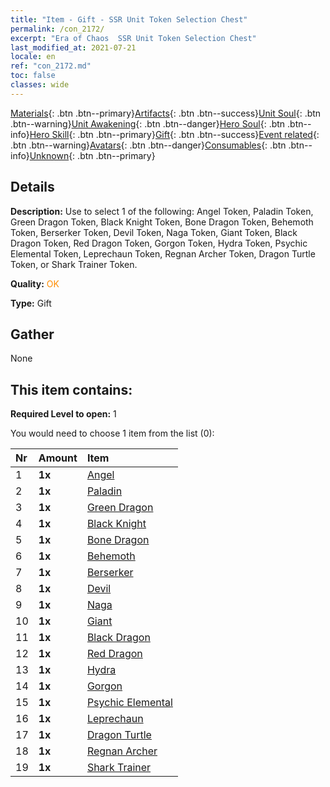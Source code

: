 ```yaml
---
title: "Item - Gift - SSR Unit Token Selection Chest"
permalink: /con_2172/
excerpt: "Era of Chaos  SSR Unit Token Selection Chest"
last_modified_at: 2021-07-21
locale: en
ref: "con_2172.md"
toc: false
classes: wide
---
```

 [Materials](/Items/){: .btn .btn--primary}[Artifacts](/Items/Artifacts/){: .btn .btn--success}[Unit Soul](/Items/UnitSoul/){: .btn .btn--warning}[Unit Awakening](/Items/UnitAwakening/){: .btn .btn--danger}[Hero Soul](/Items/HeroSoul/){: .btn .btn--info}[Hero Skill](/Items/HeroSkill/){: .btn .btn--primary}[Gift](/Items/Gift/){: .btn .btn--success}[Event related](/Items/Events/){: .btn .btn--warning}[Avatars](/Items/Avatars/){: .btn .btn--danger}[Consumables](/Items/Consumables/){: .btn .btn--info}[Unknown](/Items/Unknown/){: .btn .btn--primary}

## Details
 **Description:** Use to select 1 of the following: Angel Token, Paladin Token, Green Dragon Token, Black Knight Token, Bone Dragon Token, Behemoth Token, Berserker Token, Devil Token, Naga Token, Giant Token, Black Dragon Token, Red Dragon Token, Gorgon Token, Hydra Token, Psychic Elemental Token, Leprechaun Token, Regnan Archer Token, Dragon Turtle Token, or Shark Trainer Token.

 **Quality:** <span style="color: #FF8C00">OK</span>

 **Type:** Gift

## Gather

  None

## This item contains:

 **Required Level to open:** 1

 You would need to choose 1 item from the list (0):

  | Nr | Amount |     Item    |
  |:---|:-------|:------------|
  | 1 |  **1x** | [Angel](/Items/unt_196/) |  | 
  | 2 |  **1x** | [Paladin](/Items/unt_197/) |  | 
  | 3 |  **1x** | [Green Dragon](/Items/unt_205/) |  | 
  | 4 |  **1x** | [Black Knight](/Items/unt_213/) |  | 
  | 5 |  **1x** | [Bone Dragon](/Items/unt_214/) |  | 
  | 6 |  **1x** | [Behemoth](/Items/unt_223/) |  | 
  | 7 |  **1x** | [Berserker](/Items/unt_224/) |  | 
  | 8 |  **1x** | [Devil](/Items/unt_232/) |  | 
  | 9 |  **1x** | [Naga](/Items/unt_240/) |  | 
  | 10 |  **1x** | [Giant ](/Items/unt_241/) |  | 
  | 11 |  **1x** | [Black Dragon](/Items/unt_250/) |  | 
  | 12 |  **1x** | [Red Dragon](/Items/unt_251/) |  | 
  | 13 |  **1x** | [Hydra](/Items/unt_259/) |  | 
  | 14 |  **1x** | [Gorgon](/Items/unt_257/) |  | 
  | 15 |  **1x** | [Psychic Elemental](/Items/unt_267/) |  | 
  | 16 |  **1x** | [Leprechaun](/Items/unt_270/) |  | 
  | 17 |  **1x** | [Dragon Turtle](/Items/unt_278/) |  | 
  | 18 |  **1x** | [Regnan Archer](/Items/unt_274/) |  | 
  | 19 |  **1x** | [Shark Trainer](/Items/unt_281/) |  | 
